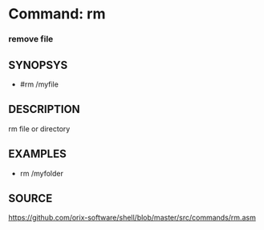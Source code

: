 # Command: rm

### remove file

## SYNOPSYS
+ #rm /myfile

## DESCRIPTION
rm file or directory

## EXAMPLES
+ rm /myfolder

## SOURCE
https://github.com/orix-software/shell/blob/master/src/commands/rm.asm
